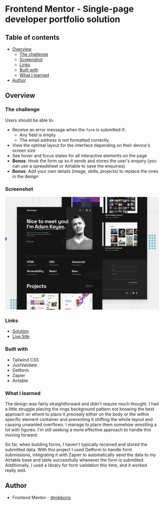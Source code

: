 # Frontend Mentor - Single-page developer portfolio solution

## Table of contents

- [Overview](#overview)
  - [The challenge](#the-challenge)
  - [Screenshot](#screenshot)
  - [Links](#links)
  - [Built with](#built-with)
  - [What I learned](#what-i-learned)
- [Author](#author)

## Overview

### The challenge

Users should be able to:

- Receive an error message when the `form` is submitted if:
  - Any field is empty
  - The email address is not formatted correctly
- View the optimal layout for the interface depending on their device's screen size
- See hover and focus states for all interactive elements on the page
- **Bonus**: Hook the form up so it sends and stores the user's enquiry (you can use a spreadsheet or Airtable to save the enquiries)
- **Bonus**: Add your own details (image, skills, projects) to replace the ones in the design

### Screenshot

![](./design/preview.jpg)

### Links

- [Solution](https://github.com/mkboris/Single-page-developer-portfolio)
- [Live Site](https://single-page-developer-portfolio-rosy.vercel.app/)

### Built with

- Tailwind CSS
- JustValidate
- Getform
- Zapier
- Airtable

### What I learned

The design was fairly straightforward and didn't require much thought. I had a little struggle placing the rings background pattern not knowing the best approach on where to place it precisely either on the body or the within specific element container and preventing it shifting the whole layout and causing unwanted overflows. I manage to place them somehow wrestling a lot with figures. I'm still seeking a more effective approach to handle this moving forward.

So far, when building forms, I haven't typically received and stored the submitted data. With this project I used Getform to handle form submissions, integrating it with Zapier to automatically send the data to my Airtable base and table successfully whenever the form is submitted. Additionally, I used a library for form validation this time, and it worked really well.

## Author

- Frontend Mentor - [@mkboris](https://www.frontendmentor.io/profile/mkboris)
